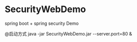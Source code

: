 # SecurityWebDemo
spring boot + spring security Demo

@启动方式
java -jar SecurityWebDemo.jar --server.port=80 &

